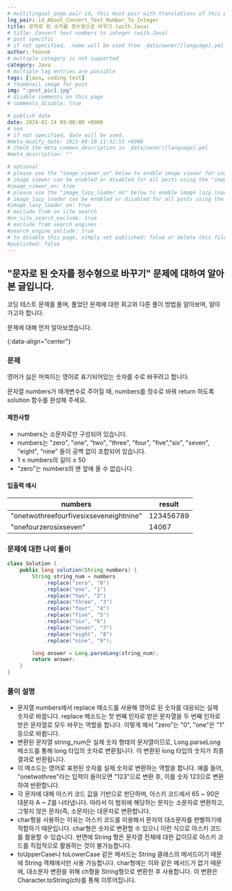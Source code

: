 ```yaml
---
# multilingual page pair id, this must pair with translations of this page. (This name must be unique)
lng_pair: id_About_Convert_Text_Number_To_Integer
title: 문자로 된 숫자를 정수형으로 바꾸기 (with.Java)
# title: Convert text numbers to integer (with.Java)
# post specific
# if not specified, .name will be used from _data/owner/[language].yml
author: Yeonuk
# multiple category is not supported
category: Java
# multiple tag entries are possible
tags: [java, coding test]
# thumbnail image for post
img: ":post_pic1.jpg"
# disable comments on this page
# comments_disable: true

# publish date
date: 2024-02-24 09:00:00 +0900
# seo
# if not specified, date will be used.
#meta_modify_date: 2021-08-10 11:32:53 +0900
# check the meta_common_description in _data/owner/[language].yml
#meta_description: ""

# optional
# please use the "image_viewer_on" below to enable image viewer for individual pages or posts (_posts/ or [language]/_posts folders).
# image viewer can be enabled or disabled for all posts using the "image_viewer_posts: true" setting in _data/conf/main.yml.
#image_viewer_on: true
# please use the "image_lazy_loader_on" below to enable image lazy loader for individual pages or posts (_posts/ or [language]/_posts folders).
# image lazy loader can be enabled or disabled for all posts using the "image_lazy_loader_posts: true" setting in _data/conf/main.yml.
#image_lazy_loader_on: true
# exclude from on site search
#on_site_search_exclude: true
# exclude from search engines
#search_engine_exclude: true
# to disable this page, simply set published: false or delete this file
#published: false
---
```


<!-- outline-start -->

## "문자로 된 숫자를 정수형으로 바꾸기" 문제에 대하여 알아본 글입니다.

코딩 테스트 문제를 풀며, 풀었던 문제에 대한 회고와 다른 풀이 방법을 알아보며, 알아가고자 합니다.

문제에 대해 먼저 알아보겠습니다.

{:data-align="center"}

<!-- outline-end -->

### 문제

영어가 싫은 머쓱이는 영어로 표기되어있는 숫자를 수로 바꾸려고 합니다.

문자열 numbers가 매개변수로 주어질 때, numbers를 정수로 바꿔 return 하도록 solution 함수를 완성해 주세요.

#### 제한사항

- numbers는 소문자로만 구성되어 있습니다.
- numbers는 "zero", "one", "two", "three", "four", "five","six", "seven", "eight", "nine" 들이 공백 없이 조합되어 있습니다.
- 1 ≤ numbers의 길이 ≤ 50
- "zero"는 numbers의 맨 앞에 올 수 없습니다.

#### 입출력 예시

| numbers                                | result    |
| -------------------------------------- | --------- |
| "onetwothreefourfivesixseveneightnine" | 123456789 |
| "onefourzerosixseven"                  | 14067     |

<!-- | start_num | end_num | result |
| --------- | ------- | ------ |
| 10        | 3       | 0      | -->

### 문제에 대한 나의 풀이

```java
class Solution {
    public long solution(String numbers) {
        String string_num = numbers
            .replace("zero", "0")
            .replace("one", "1")
            .replace("two", "2")
            .replace("three", "3")
            .replace("four", "4")
            .replace("five", "5")
            .replace("six", "6")
            .replace("seven", "7")
            .replace("eight", "8")
            .replace("nine", "9");

        long answer = Long.parseLong(string_num);
        return answer;
    }
}
```

### 풀이 설명

- 문자열 numbers에서 replace 메소드를 사용해 영어로 된 숫자를 대응되는 실제 숫자로 바꿉니다. replace 메소드는 첫 번째 인자로 받은 문자열을 두 번째 인자로 받은 문자열로 모두 바꾸는 역할을 합니다. 이렇게 해서 "zero"는 "0", "one"은 "1" 등으로 바뀝니다.
- 변환된 문자열 string_num은 실제 숫자 형태의 문자열이므로, Long.parseLong 메소드를 통해 long 타입의 숫자로 변환됩니다. 이 변환된 long 타입의 숫자가 최종 결과로 반환됩니다.
- 이 메소드는 영어로 표현된 숫자를 실제 숫자로 변환하는 역할을 합니다. 예를 들어, "onetwothree"라는 입력이 들어오면 "123"으로 변환 후, 이를 숫자 123으로 변환하여 반환합니다.
- 각 문자에 대해 아스키 코드 값을 기반으로 판단하며, 아스키 코드에서 65 ~ 90은 대문자 A ~ Z를 나타냅니다. 따라서 이 범위에 해당하는 문자는 소문자로 변환하고, 그렇지 않은 문자(즉, 소문자)는 대문자로 변환합니다.
- char형을 사용하는 이유는 아스키 코드를 이용해서 문자의 대소문자를 판별하기에 적합하기 때문입니다. char형은 숫자로 변환할 수 있으니 이런 식으로 아스키 코드를 활용할 수 있습니다. 반면에 String 형은 문자열 전체에 대한 값이므로 아스키 코드를 직접적으로 활용하는 것이 불가능합니다.
- toUpperCase나 toLowerCase 같은 메서드는 String 클래스의 메서드이기 때문에 String 객체에서만 사용 가능합니다. char형에는 이와 같은 메서드가 없기 때문에, 대소문자 변환을 위해 ch형을 String형으로 변환한 후 사용합니다. 이 변환은 Character.toString(ch)를 통해 이루어집니다.
